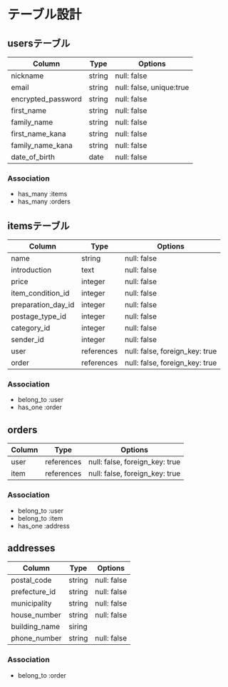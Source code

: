 # テーブル設計

## usersテーブル

| Column             | Type       | Options                  |
| -------------------| -----------| -------------------------|
| nickname           | string     | null: false              |
| email              | string     | null: false, unique:true |
| encrypted_password | string     | null: false              |
| first_name         | string     | null: false              |
| family_name        | string     | null: false              |
| first_name_kana    | string     | null: false              |
| family_name_kana   | string     | null: false              |
| date_of_birth      | date       | null: false              |

### Association

- has_many :items
- has_many :orders

## itemsテーブル

| Column             | Type       | Options                         |
| -------------------| -----------| --------------------------------|
| name               | string     | null: false                     |
| introduction       | text       | null: false                     |
| price              | integer    | null: false                     |
| item_condition_id  | integer    | null: false                     |
| preparation_day_id | integer    | null: false                     |
| postage_type_id    | integer    | null: false                     |
| category_id        | integer    | null: false                     |
| sender_id          | integer    | null: false                     |
| user               | references | null: false, foreign_key: true  |
| order              | references | null: false, foreign_key: true  |

### Association

- belong_to :user
- has_one   :order

## orders

| Column             | Type       | Options                         |
| -------------------| -----------| --------------------------------|
| user               | references | null: false, foreign_key: true  |
| item               | references | null: false, foreign_key: true  |

### Association

- belong_to :user
- belong_to :item
- has_one   :address

## addresses

| Column             | Type       | Options      |
| -------------------| -----------| -------------|
| postal_code        | string     | null: false  |
| prefecture_id      | string     | null: false  |
| municipality       | string     | null: false  |
| house_number       | string     | null: false  |
| building_name      | siring     |              |
| phone_number       | string     | null: false  |

### Association

- belong_to :order
